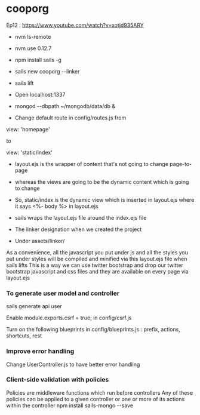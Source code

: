 # cooporg

Ep12 : https://www.youtube.com/watch?v=xotjd935ARY

- nvm ls-remote

- nvm use 0.12.7

- npm install sails -g

- sails new cooporg --linker

- sails lift

- Open localhost:1337

- mongod --dbpath ~/mongodb/data/db &

- Change default route in config/routes.js from

view: 'homepage'

to

view: 'static/index'

- layout.ejs is the wrapper of content that's not going to change page-to-page
- whereas the views are going to be the dynamic content which is going to change
- So, static/index is the dynamic view which is inserted in layout.ejs where it says  <%- body %> in layout.ejs
- sails wraps the layout.ejs file around the index.ejs file


- The linker designation when we created the project
- Under assets/linker/

As a convenience, all the javascript you put under js and all the styles you put under styles will be compiled
and minified via this layout.ejs file when sails lifts
This is a way we can use twitter bootstrap and drop our twitter bootstrap javascript and css files and
they are available on every page via layout.ejs

### To generate user model and controller
sails generate api user

Enable module.exports.csrf = true; in config/csrf.js

Turn on the following blueprints in config/blueprints.js : prefix, actions, shortcuts, rest
### Improve error handling

Change UserController.js to have better error handling


### Client-side validation with policies

Policies are middleware functions which run before controllers
Any of these policies can be applied to a given controller or one or more of its actions within the controller
npm install sails-mongo --save
